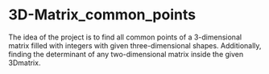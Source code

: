 # 3D-Matrix_common_points
The idea of ​​the project is to find all common points of a 3-dimensional matrix filled with integers with given three-dimensional shapes.
Additionally, finding the determinant of any two-dimensional matrix inside the given 3Dmatrix.
